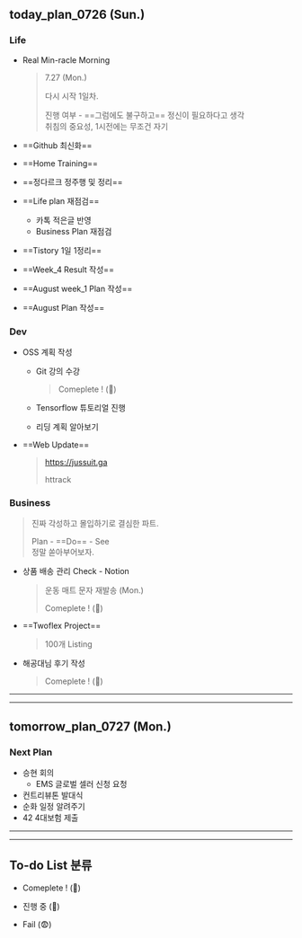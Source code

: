 ## today_plan_0726 (Sun.)



### Life

- Real Min-racle Morning  

  > 7.27 (Mon.) 
  >
  > 다시 시작 1일차.
  >
  > 진행 여부 - 
  > ==그럼에도 불구하고== 정신이 필요하다고 생각  
  > 취침의 중요성, 1시전에는 무조건 자기

- ==Github 최신화==

- ==Home Training==

- ==정다르크 정주행 및 정리==

- ==Life plan 재점검==

  - 카톡 적은글 반영
  - Business Plan 재점검

- ==Tistory 1일 1정리==

- ==Week_4 Result 작성==

- ==August week_1 Plan 작성==

- ==August  Plan 작성==

  



### Dev

- OSS 계획 작성

  - Git 강의 수강

    > Comeplete ! (🐥)

  - Tensorflow 튜토리얼 진행

  - 리딩 계획 알아보기

- ==Web Update==

  > https://jussuit.ga
  >
  > httrack



### Business

> 진짜 각성하고 몰입하기로 결심한 파트.
>
> Plan - ==Do== - See  
> 정말 쏟아부어보자.



- 상품 배송 관리 Check - Notion

  > 운동 매트 문자 재발송 (Mon.)
  >
  > Comeplete ! (🐥)

- ==Twoflex Project==

  > 100개 Listing

  

- 해공대님 후기 작성

  > Comeplete ! (🐥)

  



----

---





## tomorrow_plan_0727 (Mon.)



### Next Plan

- 승현 회의
  - EMS 글로벌 셀러 신청 요청
- 컨트리뷰톤 발대식
- 순화 일정 알려주기
- 42 4대보험 제출



---

---





## To-do List 분류



- Comeplete ! (🐥)
- 진행 중 (🐣)

- Fail (😨)





